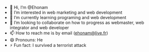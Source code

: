 - 👋 Hi, I’m @Ehonam
- 👀 I’m interested in web marketing and web development
- 🌱 I’m currently learning programing and web development
- 💞️ I’m looking to collaborate on how to progress as webmaster, web integrator and web developer
- 📫 How to reach me is by email (ehonam@live.fr)
- 😄 Pronouns: He
- ⚡ Fun fact: I survived a terrorist attack

<!---
Ehonam/Ehonam is a ✨ special ✨ repository because its `README.md` (this file) appears on your GitHub profile.
You can click the Preview link to take a look at your changes.
--->
